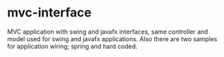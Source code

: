# mvc-interface
MVC application with swing and javafx interfaces, same controller and model used for swing and javafx applications. Also there are two samples for application wiring; spring and hard coded.
